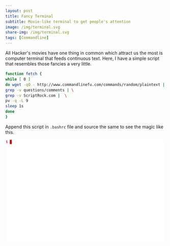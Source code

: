 ```yaml
---
layout: post
title: Fancy Terminal
subtitle: Movie-like terminal to get people's attention
image: /img/terminal.svg
share-img: /img/terminal.svg
tags: [Commandline]
---
```

All Hacker's movies have one thing in common which attract us the most is computer terminal that feeds continuous text. Here, I have a simple script that resembles those fancies a very little.

```bash
function fetch {
while [ 0 ] 
do wget -qO - http://www.commandlinefu.com/commands/random/plaintext | \
grep -v questions/comments | \
grep -v ScriptRock.com |  \
pv -q -L 9
sleep 1s
done
}
```

Append this script in `.bashrc` file and source the same to see the magic like this.
&nbsp;

![hacker](/img/hacker.gif)
